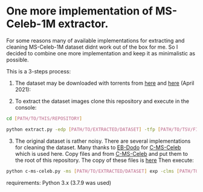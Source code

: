 # One more implementation of MS-Celeb-1M extractor.

For some reasons many of available implementations for extracting and cleaning MS-Celeb-1M dataset didnt work out of the box for me. So I decided to combine one more implementation and keep it as minimalistic as possible. 

This is a 3-steps process:

1. The dataset may be downloaded with torrents from [here](https://academictorrents.com/details/9e67eb7cc23c9417f39778a8e06cca5e26196a97) and [here](https://hyper.ai/datasets/5543) (April 2021):


2. To extract the dataset images clone this repository and execute in the console:
```sh
cd [PATH/TO/THIS/REPOSITORY]
```
```sh
python extract.py -edp [PATH/TO/EXTRACTED/DATASET] -tfp [PATH/TO/TSV/FILE/FaceImageCroppedWithOutAlignment.tsv]
```
3. The original dataset is rather noisy. There are several implementations for cleaning the dataset. Many thanks to [EB-Dodo](https://github.com/EB-Dodo) for [C-MS-Celeb](https://github.com/EB-Dodo/C-MS-Celeb) which is used here.
Copy files and   from [C-MS-Celeb](https://github.com/EB-Dodo/C-MS-Celeb) and put them to the root of this repository. 
The copy of these files is [here](https://drive.google.com/drive/folders/1aOR-F9cse3ESY3OsGpulI_b3NMzCAZA4?usp=sharing)
Then execute:

```sh
python c-ms-celeb.py -ms [PATH/TO/EXTRACTED/DATASET] exp -clms [PATH/TO/CLEANED/DATASET] 
```
requirements:
Python 3.x (3.7.9 was used)

